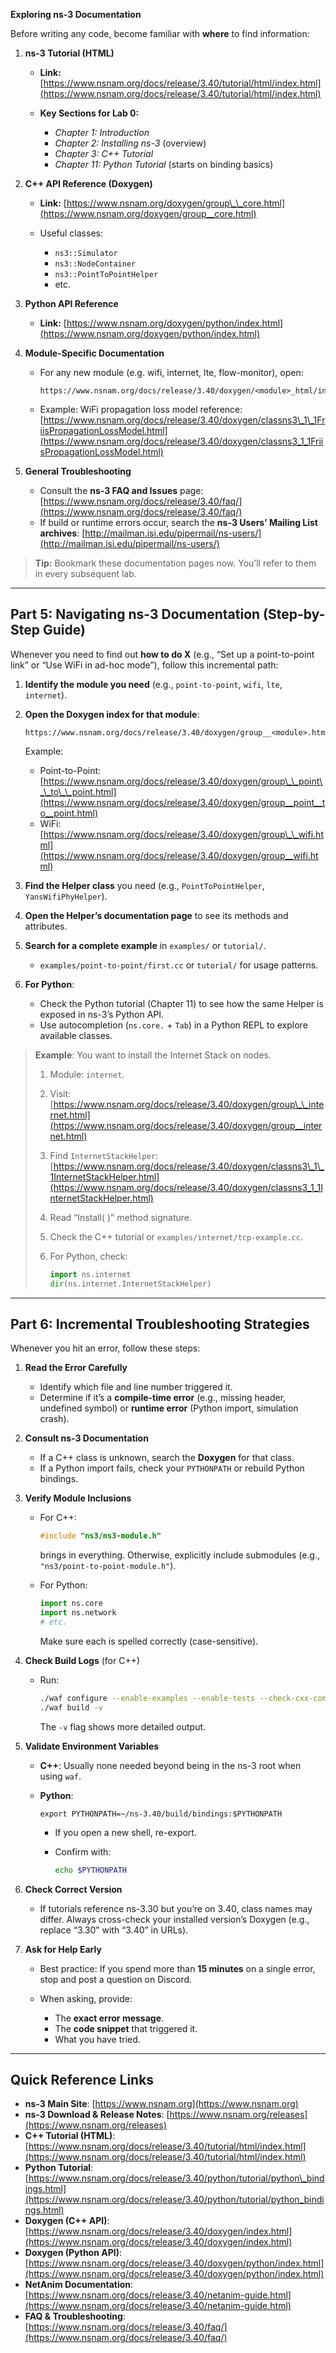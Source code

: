 **Exploring ns-3 Documentation**

Before writing any code, become familiar with **where** to find information:

1. **ns-3 Tutorial (HTML)**

   * **Link:** [https://www.nsnam.org/docs/release/3.40/tutorial/html/index.html](https://www.nsnam.org/docs/release/3.40/tutorial/html/index.html)
   * **Key Sections for Lab 0:**

     * *Chapter 1: Introduction*
     * *Chapter 2: Installing ns-3* (overview)
     * *Chapter 3: C++ Tutorial*
     * *Chapter 11: Python Tutorial* (starts on binding basics)

2. **C++ API Reference (Doxygen)**

   * **Link:** [https://www.nsnam.org/doxygen/group\_\_core.html](https://www.nsnam.org/doxygen/group__core.html)
   * Useful classes:

     * `ns3::Simulator`
     * `ns3::NodeContainer`
     * `ns3::PointToPointHelper`
     * etc.

3. **Python API Reference**

   * **Link:** [https://www.nsnam.org/doxygen/python/index.html](https://www.nsnam.org/doxygen/python/index.html)

4. **Module-Specific Documentation**

   * For any new module (e.g. wifi, internet, lte, flow-monitor), open:

     ```
     https://www.nsnam.org/docs/release/3.40/doxygen/<module>_html/index.html  
     ```
   * Example: WiFi propagation loss model reference:
     [https://www.nsnam.org/docs/release/3.40/doxygen/classns3\_1\_1FriisPropagationLossModel.html](https://www.nsnam.org/docs/release/3.40/doxygen/classns3_1_1FriisPropagationLossModel.html)

5. **General Troubleshooting**

   * Consult the **ns-3 FAQ and Issues** page:
     [https://www.nsnam.org/docs/release/3.40/faq/](https://www.nsnam.org/docs/release/3.40/faq/)
   * If build or runtime errors occur, search the **ns-3 Users’ Mailing List archives**:
     [http://mailman.isi.edu/pipermail/ns-users/](http://mailman.isi.edu/pipermail/ns-users/)

> **Tip:** Bookmark these documentation pages now. You’ll refer to them in every subsequent lab.

---

## **Part 5: Navigating ns-3 Documentation (Step-by-Step Guide)**

Whenever you need to find out **how to do X** (e.g., “Set up a point-to-point link” or “Use WiFi in ad-hoc mode”), follow this incremental path:

1. **Identify the module you need** (e.g., `point-to-point`, `wifi`, `lte`, `internet`).

2. **Open the Doxygen index for that module**:

   ```
   https://www.nsnam.org/docs/release/3.40/doxygen/group__<module>.html
   ```

   Example:

   * Point-to-Point: [https://www.nsnam.org/docs/release/3.40/doxygen/group\_\_point\_\_to\_\_point.html](https://www.nsnam.org/docs/release/3.40/doxygen/group__point__to__point.html)
   * WiFi: [https://www.nsnam.org/docs/release/3.40/doxygen/group\_\_wifi.html](https://www.nsnam.org/docs/release/3.40/doxygen/group__wifi.html)

3. **Find the Helper class** you need (e.g., `PointToPointHelper`, `YansWifiPhyHelper`).

4. **Open the Helper’s documentation page** to see its methods and attributes.

5. **Search for a complete example** in `examples/` or `tutorial/`.

   * `examples/point-to-point/first.cc` or `tutorial/` for usage patterns.

6. **For Python**:

   * Check the Python tutorial (Chapter 11) to see how the same Helper is exposed in ns-3’s Python API.
   * Use autocompletion (`ns.core.` + `Tab`) in a Python REPL to explore available classes.

> **Example**:
> You want to install the Internet Stack on nodes.
>
> 1. Module: `internet`.
> 2. Visit: [https://www.nsnam.org/docs/release/3.40/doxygen/group\_\_internet.html](https://www.nsnam.org/docs/release/3.40/doxygen/group__internet.html)
> 3. Find `InternetStackHelper`: [https://www.nsnam.org/docs/release/3.40/doxygen/classns3\_1\_1InternetStackHelper.html](https://www.nsnam.org/docs/release/3.40/doxygen/classns3_1_1InternetStackHelper.html)
> 4. Read “Install( )” method signature.
> 5. Check the C++ tutorial or `examples/internet/tcp-example.cc`.
> 6. For Python, check:
>
>    ```python
>    import ns.internet
>    dir(ns.internet.InternetStackHelper)
>    ```

---

## **Part 6: Incremental Troubleshooting Strategies**

Whenever you hit an error, follow these steps:

1. **Read the Error Carefully**

   * Identify which file and line number triggered it.
   * Determine if it’s a **compile-time error** (e.g., missing header, undefined symbol) or **runtime error** (Python import, simulation crash).

2. **Consult ns-3 Documentation**

   * If a C++ class is unknown, search the **Doxygen** for that class.
   * If a Python import fails, check your `PYTHONPATH` or rebuild Python bindings.

3. **Verify Module Inclusions**

   * For C++:

     ```cpp
     #include "ns3/ns3-module.h"
     ```

     brings in everything. Otherwise, explicitly include submodules (e.g., `"ns3/point-to-point-module.h"`).

   * For Python:

     ```python
     import ns.core
     import ns.network
     # etc.
     ```

     Make sure each is spelled correctly (case-sensitive).

4. **Check Build Logs** (for C++)

   * Run:

     ```bash
     ./waf configure --enable-examples --enable-tests --check-cxx-compiler
     ./waf build -v
     ```

     The `-v` flag shows more detailed output.

5. **Validate Environment Variables**

   * **C++**: Usually none needed beyond being in the ns-3 root when using `waf`.
   * **Python**:

     ```
     export PYTHONPATH=~/ns-3.40/build/bindings:$PYTHONPATH
     ```

     * If you open a new shell, re-export.
     * Confirm with:

       ```bash
       echo $PYTHONPATH
       ```

6. **Check Correct Version**

   * If tutorials reference ns-3.30 but you’re on 3.40, class names may differ. Always cross-check your installed version’s Doxygen (e.g., replace “3.30” with “3.40” in URLs).

7. **Ask for Help Early**

   * Best practice: If you spend more than **15 minutes** on a single error, stop and post a question on Discord.
   * When asking, provide:

     * The **exact error message**.
     * The **code snippet** that triggered it.
     * What you have tried.

---

## **Quick Reference Links**

* **ns-3 Main Site**: [https://www.nsnam.org](https://www.nsnam.org)
* **ns-3 Download & Release Notes**: [https://www.nsnam.org/releases](https://www.nsnam.org/releases)
* **C++ Tutorial (HTML)**: [https://www.nsnam.org/docs/release/3.40/tutorial/html/index.html](https://www.nsnam.org/docs/release/3.40/tutorial/html/index.html)
* **Python Tutorial**: [https://www.nsnam.org/docs/release/3.40/python/tutorial/python\_bindings.html](https://www.nsnam.org/docs/release/3.40/python/tutorial/python_bindings.html)
* **Doxygen (C++ API)**: [https://www.nsnam.org/docs/release/3.40/doxygen/index.html](https://www.nsnam.org/docs/release/3.40/doxygen/index.html)
* **Doxygen (Python API)**: [https://www.nsnam.org/docs/release/3.40/doxygen/python/index.html](https://www.nsnam.org/docs/release/3.40/doxygen/python/index.html)
* **NetAnim Documentation**: [https://www.nsnam.org/docs/release/3.40/netanim-guide.html](https://www.nsnam.org/docs/release/3.40/netanim-guide.html)
* **FAQ & Troubleshooting**: [https://www.nsnam.org/docs/release/3.40/faq/](https://www.nsnam.org/docs/release/3.40/faq/)